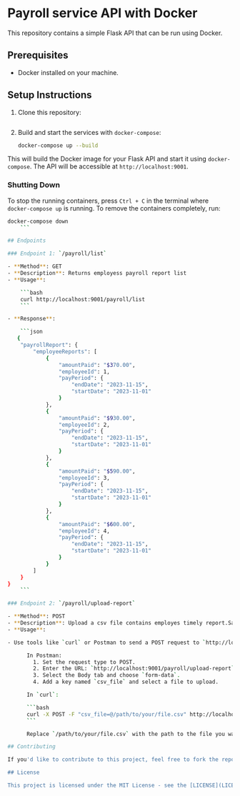 # Payroll service API with Docker

This repository contains a simple Flask API that can be run using Docker.

## Prerequisites

- Docker installed on your machine.

## Setup Instructions

1. Clone this repository:

    ```bash

    ```

2. Build and start the services with `docker-compose`:

    ```bash
    docker-compose up --build
    ```

This will build the Docker image for your Flask API and start it using `docker-compose`. The API will be accessible at `http://localhost:9001`.

### Shutting Down

To stop the running containers, press `Ctrl + C` in the terminal where `docker-compose up` is running. To remove the containers completely, run:

```bash
docker-compose down
    ```

## Endpoints

### Endpoint 1: `/payroll/list`

- **Method**: GET
- **Description**: Returns employess payroll report list
- **Usage**:

    ```bash
    curl http://localhost:9001/payroll/list
    ```

- **Response**:

    ```json
   {
    "payrollReport": {
        "employeeReports": [
            {
                "amountPaid": "$370.00",
                "employeeId": 1,
                "payPeriod": {
                    "endDate": "2023-11-15",
                    "startDate": "2023-11-01"
                }
            },
            {
                "amountPaid": "$930.00",
                "employeeId": 2,
                "payPeriod": {
                    "endDate": "2023-11-15",
                    "startDate": "2023-11-01"
                }
            },
            {
                "amountPaid": "$590.00",
                "employeeId": 3,
                "payPeriod": {
                    "endDate": "2023-11-15",
                    "startDate": "2023-11-01"
                }
            },
            {
                "amountPaid": "$600.00",
                "employeeId": 4,
                "payPeriod": {
                    "endDate": "2023-11-15",
                    "startDate": "2023-11-01"
                }
            }
        ]
    }
}
    ```

### Endpoint 2: `/payroll/upload-report`

- **Method**: POST
- **Description**: Upload a csv file contains employes timely report.Sample csv report file is included `time-report-42.csv`
- **Usage**:

- Use tools like `curl` or Postman to send a POST request to `http://localhost:9001/payroll/upload-report` with a file attached in form-data.

      In Postman:
        1. Set the request type to POST.
        2. Enter the URL: `http://localhost:9001/payroll/upload-report`.
        3. Select the Body tab and choose `form-data`.
        4. Add a key named `csv_file` and select a file to upload.

      In `curl`:

      ```bash
      curl -X POST -F "csv_file=@/path/to/your/file.csv" http://localhost:9001/payroll/upload-report
      ```

      Replace `/path/to/your/file.csv` with the path to the file you want to upload.

## Contributing

If you'd like to contribute to this project, feel free to fork the repository and submit a pull request with your changes.

## License

This project is licensed under the MIT License - see the [LICENSE](LICENSE) file for details.
